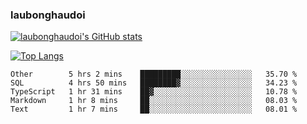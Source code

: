 ### laubonghaudoi

[![laubonghaudoi's GitHub stats](https://github-readme-stats.vercel.app/api?username=laubonghaudoi&count_private=true&show_icons=true)](https://github.com/laubonghaudoi/github-readme-stats)

[![Top Langs](https://github-readme-stats.vercel.app/api/top-langs/?username=laubonghaudoi&layout=compact)](https://github.com/laubonghaudoi/github-readme-stats)

<!--START_SECTION:waka-->
```text
Other        5 hrs 2 mins    █████████░░░░░░░░░░░░░░░░   35.70 % 
SQL          4 hrs 50 mins   ████████▓░░░░░░░░░░░░░░░░   34.23 % 
TypeScript   1 hr 31 mins    ██▓░░░░░░░░░░░░░░░░░░░░░░   10.78 % 
Markdown     1 hr 8 mins     ██░░░░░░░░░░░░░░░░░░░░░░░   08.03 % 
Text         1 hr 7 mins     ██░░░░░░░░░░░░░░░░░░░░░░░   08.01 % 
```
<!--END_SECTION:waka-->
